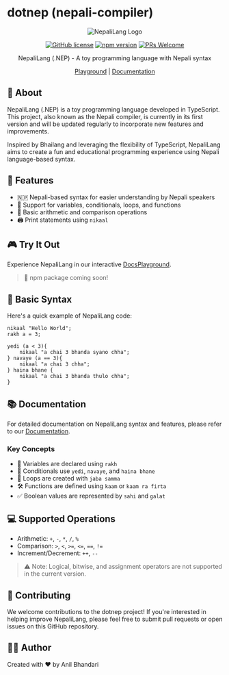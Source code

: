 # dotnep (nepali-compiler)

<div align="center">

![NepaliLang Logo](https://res.cloudinary.com/dcnm2ql9y/image/upload/v1722616339/mobile_hntylp.png)

[![GitHub license](https://img.shields.io/github/license/your-username/dotnep.svg)](https://github.com/your-username/dotnep/blob/main/LICENSE)
[![npm version](https://img.shields.io/npm/v/dotnep.svg)](https://www.npmjs.com/package/dotnep)
[![PRs Welcome](https://img.shields.io/badge/PRs-welcome-brightgreen.svg)](https://github.com/your-username/dotnep/pulls)

NepaliLang (.NEP) - A toy programming language with Nepali syntax

[Playground](https://dotnep.xyz/playground) | [Documentation](https://dotnep.xyz/playground)

</div>

## 📖 About

NepaliLang (.NEP) is a toy programming language developed in TypeScript. This project, also known as the Nepali compiler, is currently in its first version and will be updated regularly to incorporate new features and improvements.

Inspired by Bhailang and leveraging the flexibility of TypeScript, NepaliLang aims to create a fun and educational programming experience using Nepali language-based syntax.

## 🚀 Features

- 🇳🇵 Nepali-based syntax for easier understanding by Nepali speakers
- 🧮 Support for variables, conditionals, loops, and functions
- 🔢 Basic arithmetic and comparison operations
- 🖨️ Print statements using `nikaal`

## 🎮 Try It Out

Experience NepaliLang in our interactive [DocsPlayground](https://dotnep.xyz/playground).

> 📢 npm package coming soon!

## 🌟 Basic Syntax

Here's a quick example of NepaliLang code:

```nepali
nikaal "Hello World";
rakh a = 3;

yedi (a < 3){
    nikaal "a chai 3 bhanda syano chha";
} navaye (a == 3){
    nikaal "a chai 3 chha";
} haina bhane {
    nikaal "a chai 3 bhanda thulo chha";
}
```

## 📚 Documentation

For detailed documentation on NepaliLang syntax and features, please refer to our [Documentation](https://dotnep.xyz/).

### Key Concepts

* 📝 Variables are declared using `rakh`
* 🔀 Conditionals use `yedi`, `navaye`, and `haina bhane`
* 🔁 Loops are created with `jaba samma`
* 🛠️ Functions are defined using `kaam` or `kaam ra firta`
* ✅ Boolean values are represented by `sahi` and `galat`

## 💻 Supported Operations

* Arithmetic: `+`, `-`, `*`, `/`, `%`
* Comparison: `>`, `<`, `>=`, `<=`, `==`, `!=`
* Increment/Decrement: `++`, `--`

> ⚠️ Note: Logical, bitwise, and assignment operators are not supported in the current version.

## 🤝 Contributing

We welcome contributions to the dotnep project! If you're interested in helping improve NepaliLang, please feel free to submit pull requests or open issues on this GitHub repository.

## 👨‍💻 Author

Created with ❤️ by Anil Bhandari

